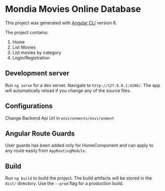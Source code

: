 # Mondia Movies Online Database

This project was generated with [Angular CLI](https://github.com/angular/angular-cli) version 6.

The project contains:
1. Home
2. List Movies
3. List movies by category
3. Login/Registration


## Development server

Run `ng serve` for a dev server. Navigate to `http://127.0.0.1:4200/`. The app will automatically reload if you change any of the source files.

## Configurations 
Change Backend Api Url in `environments/environment`

## Angular Route Guards
User guards has been added only for HomeComponent and can apply to any route easily from `AppRoutingModule`.

## Build

Run `ng build` to build the project. The build artifacts will be stored in the `dist/` directory. Use the `--prod` flag for a production build.

